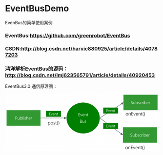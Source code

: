 # EventBusDemo

EvenBus的简单使用案例

### EventBus:https://github.com/greenrobot/EventBus

### CSDN:http://blog.csdn.net/harvic880925/article/details/40787203

### 鸿洋解析EventBus的源码：http://blog.csdn.net/lmj623565791/article/details/40920453

EventBus3.0 通信原理图：

![image](https://github.com/xinpengfei520/EventBusDemo/blob/master/image/eventbus.png)


